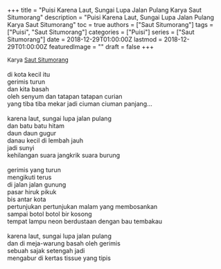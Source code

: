 +++
title = "Puisi Karena Laut, Sungai Lupa Jalan Pulang Karya Saut Situmorang"
description = "Puisi Karena Laut, Sungai Lupa Jalan Pulang Karya Saut Situmorang"
toc = true
authors = ["Saut Situmorang"]
tags = ["Puisi", "Saut Situmorang"]
categories = ["Puisi"]
series = ["Saut Situmorang"]
date = 2018-12-29T01:00:00Z
lastmod = 2018-12-29T01:00:00Z
featuredImage = ""
draft = false
+++

<div style="text-align: justify;">
<div style="font-size: small;">Karya <a href="/authors/saut-situmorang/" target="_blank">Saut Situmorang</a></div><br />
di kota kecil itu<br />gerimis turun<br />dan kita basah<br />oleh senyum dan tatapan tatapan curian<br />yang tiba tiba mekar jadi ciuman ciuman panjang...<br /><br />karena laut, sungai lupa jalan pulang<br />dan batu batu hitam<br />daun daun gugur<br />danau kecil di lembah jauh<br />jadi sunyi<br />kehilangan suara jangkrik suara burung<br /><br />gerimis yang turun<br />mengikuti terus<br />di jalan jalan gunung<br />pasar hiruk pikuk<br />bis antar kota<br />pertunjukan pertunjukan malam yang membosankan<br />sampai botol botol bir kosong<br />tempat lampu neon berdustaan dengan bau tembakau<br /><br />karena laut, sungai lupa jalan pulang<br />dan di meja-warung basah oleh gerimis<br />sebuah sajak setengah jadi<br />mengabur di kertas tissue yang tipis</div>
